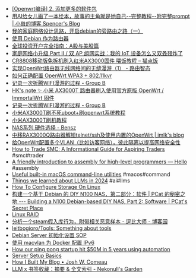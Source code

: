 - [[Openwrt编译] 2. 添加更多的软件包](https://teapotium.com/2024/01/how-to-add-additional-software-packages/index.html)
- [用AI给女儿画了一本绘本，故事的主角就是她自己--完整教程--附完整prompt | 小耸的博客 Spencer's Blog](https://xiaosong.fun/2024/04/15/anan/)
- [我的家庭网络设计思路，开启debian的旁路由之路（一）](https://evine.win/p/%E6%88%91%E7%9A%84%E5%AE%B6%E5%BA%AD%E7%BD%91%E7%BB%9C%E8%AE%BE%E8%AE%A1%E6%80%9D%E8%B7%AF%E5%BC%80%E5%90%AFdebian%E7%9A%84%E6%97%81%E8%B7%AF%E7%94%B1%E4%B9%8B%E8%B7%AF%E4%B8%80/)
- [使用 Debian 作为路由器](https://blog.bling.moe/post/3/)
- [全球投资开户完全指南：A股与美股篇](https://www.bmpi.dev/money/guide-to-open-global-investment-account/)
- [家庭网络小升级 Part II / 双 AP 组网实战：我的 IoT 设备怎么又双叒叕炸了](https://mary.kevinmx.top/default/80211kvr.html)
- [CR8808移动版免拆机刷入红米AX3000固件 喂饭教程 – 猫点饭](https://mao.fan/article/93)
- [实现OpenWrt路由器无线网络间的无缝漫游（1） - 路由智态](https://www.red-yellow.net/%e5%ae%9e%e7%8e%b0openwrt%e8%b7%af%e7%94%b1%e5%99%a8%e6%97%a0%e7%ba%bf%e7%bd%91%e7%bb%9c%e9%97%b4%e7%9a%84%e6%97%a0%e7%bc%9d%e6%bc%ab%e6%b8%b8%ef%bc%881%ef%bc%89.html)
- [如何正确配置 OpenWrt WPA3 + 802.11kvr](https://vicfree.com/2022/11/openwrt-wpa3-802.11kvr-ap-setup/)
- [记录一次折腾WIFI漫游的过程 - Group B](https://www.drxcloud.club/765.html)
- [HK's note ✨ 小米 AX3000T 路由器刷入使用官方原版 OpenWrt / ImmortalWrt 固件](https://note.okhk.net/xiaomi-ax3000t-router-install-openwrt-immortalwrt)
- [记录一次折腾WIFI漫游的过程 - Group B](https://www.drxcloud.club/765.html)
- [小米AX3000T刷不死uboot+刷openwrt系统教程](https://blog.wwang.pw/post/ax3000t)
- [小米AX3000T刷机教程](https://www.benzhu.xyz//archives/xiao-mi-ax3000tshua-ji-jiao-cheng)
- [NAS系列 硬件选择 - Bensz](https://blognas.hwb0307.com/nas/3224)
- [中移RAX3000Q路由器解锁telnet/ssh及使用内置的OpenWrt | imlk's blog](https://blog.imlk.top/posts/rax3000q-get-shell/)
- [给OpenWrt配置多个VLAN（比如访客网络），彼此隔离以提高网络安全性](https://www.v2tn.com/16852838797095)
- [How to Trade SMC: A Informational Guide for Aspiring Traders](https://medium.com/@future.of.resilience/how-to-trade-smc-a-informational-guide-for-aspiring-traders-49254603d08f) #smc#trader
- [A friendly introduction to assembly for high-level programmers — Hello](https://shikaan.github.io/assembly/x86/guide/2024/09/08/x86-64-introduction-hello.html) #assembly
- [Useful built-in macOS command-line utilities](https://weiyen.net/articles/useful-macos-cmd-line-utilities/) #macos#command
- [Things we learned about LLMs in 2024](https://simonwillison.net/2024/Dec/31/llms-in-2024/) #ai#llms
- [How To Configure Storage On Linux](https://embeddedprojects101.com/the-beginners-guide-to-linux-storage-configuration/)
- [构建一个基于 Debian 的 DIY N100 NAS，第二部分：软件 | PCat 的秘密之地 --- Building a N100 Debian-based DIY NAS, Part 2: Software | PCat's Secret Place](https://tongkl.com/building-a-nas-part-2/)
- [Linux RAID](https://webmin.com/docs/modules/linux-raid/)
- [分析一个steam假入库行为，附带相关恶意样本 - 逗比大师 - 博客园](https://www.cnblogs.com/0day-li/p/18042274)
- [leitbogioro/Tools: Something about tools](https://github.com/leitbogioro/Tools)
- [Debian Server 初始化设置 SOP](https://blog.xm.mk/posts/89da/)
- [使用 macvlan 为 Docker 配置 IPv6](https://blog.xm.mk/posts/73f9/)
- [How our ping pong startup hit $50M in 5 years using automation](https://fortune.com/2024/09/27/startup-entrepreneurs-automation-ping-pong-sports-venues-tech-saas-smartphone-apps-pingpod-podplay/)
- [Server Setup Basics](https://becomesovran.com/blog/server-setup-basics.html)
- [How I Built My Blog • Josh W. Comeau](https://www.joshwcomeau.com/blog/how-i-built-my-blog-v2/)
- [LLM x 书签收藏：摘要 & 全文索引 - Nekonull's Garden](https://nekonull.me/posts/llm_x_bookmark/)